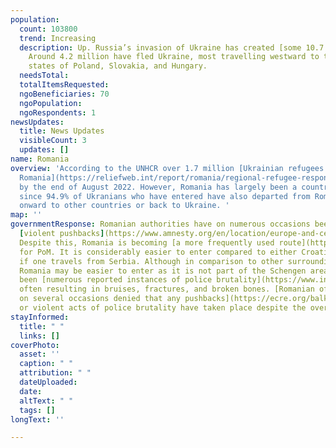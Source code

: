 ```yaml
---
population:
  count: 103800
  trend: Increasing
  description: Up. Russia’s invasion of Ukraine has created [some 10.7 million refugees](https://data2.unhcr.org/en/situations/ukraine/location?secret=unhcrrestricted).
    Around 4.2 million have fled Ukraine, most travelling westward to the bordering
    states of Poland, Slovakia, and Hungary.
  needsTotal: 
  totalItemsRequested: 
  ngoBeneficiaries: 70
  ngoPopulation: 
  ngoRespondents: 1
newsUpdates:
  title: News Updates
  visibleCount: 3
  updates: []
name: Romania
overview: 'According to the UNHCR over 1.7 million [Ukrainian refugees had entered
  Romania](https://reliefweb.int/report/romania/regional-refugee-response-plan-ukraine-situation-inter-agency-operational-update-romania-august-2022#:\~:text=Operational%20context,to%20remain%20in%20the%20country.)
  by the end of August 2022. However, Romania has largely been a country of transition,
  since 94.9% of Ukranians who have entered have also departed from Romania to move
  onward to other countries or back to Ukraine. '
map: ''
governmentResponse: Romanian authorities have on numerous occasions been accused of
  [violent pushbacks](https://www.amnesty.org/en/location/europe-and-central-asia/romania/report-romania/).
  Despite this, Romania is becoming [a more frequently used route](https://www.infomigrants.net/en/post/32629/romania-poor-peoples-route-to-europe)
  for PoM. It is considerably easier to enter compared to either Croatia or Hungary
  if one travels from Serbia. Although in comparison to other surrounding states,
  Romania may be easier to enter as it is not part of the Schengen area, there have
  been [numerous reported instances of police brutality](https://www.infomigrants.net/en/post/32629/romania-poor-peoples-route-to-europe)
  often resulting in bruises, fractures, and broken bones. [Romanian officials have
  on several occasions denied that any pushbacks](https://ecre.org/balkan-route-croatia-and-romania-deny-systemic-pushbacks-despite-overwhelming-evidence-ngos-point-to-eu-complicity-and-urge-stronger-response-croatian-border-monitoring-toothless/)
  or violent acts of police brutality have taken place despite the overwhelming evidence.
stayInformed:
  title: " "
  links: []
coverPhoto:
  asset: ''
  caption: " "
  attribution: " "
  dateUploaded: 
  date: 
  altText: " "
  tags: []
longText: ''

---
```

